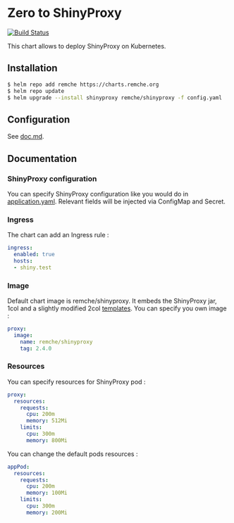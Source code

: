 # Zero to ShinyProxy

[![Build Status](https://travis-ci.com/remche/zero-to-shinyproxy.svg?branch=master)](https://travis-ci.com/remche/zero-to-shinyproxy)

This chart allows to deploy ShinyProxy on Kubernetes.

## Installation

```bash
$ helm repo add remche https://charts.remche.org
$ helm repo update
$ helm upgrade --install shinyproxy remche/shinyproxy -f config.yaml
```

## Configuration

See [doc.md](doc.md).

## Documentation

### ShinyProxy configuration
You can specify ShinyProxy configuration like you would do in [application.yaml](https://www.shinyproxy.io/configuration/). Relevant fields will be injected via ConfigMap and Secret.

### Ingress

The chart can add an Ingress rule :

```yaml
ingress:
  enabled: true
  hosts:
  - shiny.test
```

### Image

Default chart image is remche/shinyproxy. It embeds the ShinyProxy jar, 1col and a slightly modified 2col [templates](https://github.com/openanalytics/shinyproxy-config-examples/tree/master/04-custom-html-template).
You can specify you own image :

```yaml
proxy:
  image:
    name: remche/shinyproxy
    tag: 2.4.0
```
### Resources

You can specify resources for ShinyProxy pod :

```yaml
proxy:
  resources:
    requests:
      cpu: 200m
      memory: 512Mi
    limits:
      cpu: 300m
      memory: 800Mi
```

You can change the default pods resources :

```yaml
appPod:
  resources:
    requests:
      cpu: 200m
      memory: 100Mi
    limits:
      cpu: 300m
      memory: 200Mi
```
